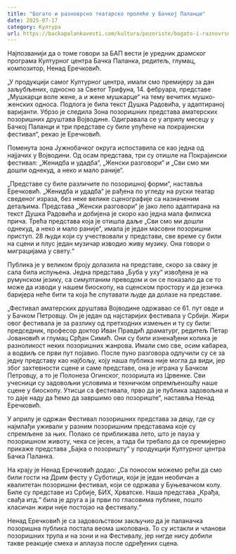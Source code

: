 ```yaml
---
title: "Богато и разноврсно театарско пролеће у Бачкој Паланци"
date: 2025-07-17
category: Култура
url: https://backapalankavesti.com/kultura/pozoriste/bogato-i-raznovrsno-teatarsko-prolece-u-backoj-palanci/
---
```


Најпозванији да о томе говори за БАП вести је уредник драмског програма Културног центра Бачка Паланка, редитељ, глумац, композитор, Ненад Еречковић.

„У продукцији самог Културног центра, имали смо премијеру за дан заљубљених, односно за Светог Трифуна, 14. фебруара, представе „Мушкарци воле жене, а и жене мушкарце“ на тему вечитих мушко-женских односа. Подлога је била текст Душка Радовића, у адаптираној варијанти. Убрзо је следила Зона позоришних представа аматерских позоришних друштава Војводине. Одигравала се у априлу месецу у Бачкој
Паланци и три представе су биле упућене на покрајински фестивал“, рекао је Еречковић.

Поменута зона Јужнобачког округа испоставила се као једна од најјачих у Војводини. Од осам представа, три су отишле на Покрајински фестивал: „Женидба и удадба“, „Женски разговори“ и „Сви смо ми дошли однекуд, а неко и мало раније“.

„Представе су биле различите по позоришној форми“, наставља Еречковић. „Женидба и удадба“ је рађена по угледу на руски театар сведеног израза, без неке велике сценографије са назначеним детаљима. Представа „Женски разговори“ је јако лепо адаптирана на текст Душка Радовића и добијена је скоро као једна мала филмска прича. Трећа представа која је отишла даље „Сви смо ми дошли однекуд, а неко и мало раније“, имала је један масовни позоришни приступ. 28 људи који су учествовали у представи, све време су били на сцени и плус један музичар изводио живу музику. Она говори о миграцијама у свету.“

Публика је у великом броју долазила на представе, скоро за сваку је сала била испуњена. Једна представа „Буба у уху“ извођена је на румунском језику, са симултаним преводом и он се показало да се то може да изводи у нашем биоскопу, на сценском простору и да језичка баријера неће бити та која ће спутавати људе да долазе на представе.

„Фестивал аматерских друштава Војводине одржавао се 61. пут овде и у Бачком Петровцу. Он је један од најстаријих фестивала у Србији. Жири овог фестивала је за разлику од претходних измењен и ту су били: председник, професор доктор Иван Правдић драматург, редитељ Петар Јовановић и глумац Срђан Симић. Они су били изненађени колика је разноликост неких позоришних жанрова. Имали смо све, осим кабареа, а водвиљ се први пут појавио. После пуно разговора одлучили су се за једну представу као најбољу, коју наша публика није могла да види, јер због захтевности сцене и саме представе, она је играна у Бачком Петровцу, а то је Полонеза Огинског, позоришта из Црвенке. Сви учесници су задовољни условима и техничком опремљеношћу наше сцене у биоскопу. Утисци са фестивала, прво да је публика задовољна и то даје наду да ћемо да завршимо ово позориште“, наставља Ненад Еречковић.

У априлу је одржан Фестивал позоришних представа за децу, где су најмлађи уживали у разним позоришним представама које су спремљене за њих. Полако се приближава лето, што је пауза у позоришном животу, чека се јесен, а тада би требало да се премијерно прикаже представа „Бајка о позоришту“ у продукцији Културног центра Бачка Паланка.

На крају је Ненад Еречковић додао: „Са поносом можемо рећи да смо били гости на Дрим фесту у Суботици, који је један необичан а квалитетан позоришни фестивал, који се одржава у Буњевачком колу. Биле су представе из Србије, БИХ, Хрватске. Наша представа „Крађа, свађа итд.“ била је друга а ја први по гласовима публике, пошто класичан жири није постојао на фестивалу.“

Ненад Еречковић је са задовољством закључио да је паланачка позоришна
публика постала веома школована. То су истакли и чланови позоришних трупа и на зони и на Фестивалу, јер нигде нису добили такве реакције смеха и аплауза после одређених сцена.
